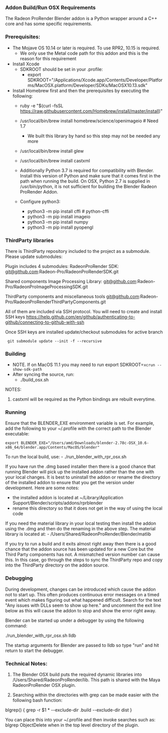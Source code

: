 ### Addon Build/Run OSX Requirements

The Radeon ProRender Blender addon is a Python wrapper around a C++ core and
has some specific requirements.

### Prerequisites:

- The Mojave OS 10.14 or later is required.  To use RPR2, 10.15 is required.
    - We only use the Metal code path for this addon and this is the reason for this requirement
- Install Xcode
    - SDKROOT should be set in your .profile:
        - export SDKROOT="/Applications/Xcode.app/Contents/Developer/Platforms/MacOSX.platform/Developer/SDKs/MacOSX10.13.sdk"
- Install Homebrew first and then the prerequisites by executing the following:
	- ruby -e "$(curl -fsSL https://raw.githubusercontent.com/Homebrew/install/master/install)"
	- /usr/local/bin/brew install homebrew/science/openimageio # Need 1.7
		- We built this library by hand so this step may not be needed any more
	- /usr/local/bin/brew install glew
	- /usr/local/bin/brew install castxml

	- Additionally Python 3.7 is required for compatibility with Blender. Install this
	version of Python and make sure that it comes first in the path when running the 
	build. On OSX, Python 2.7 is supplied in /usr/bin/python, it is not sufficient
	for building the Blender Radeon ProRender Addon.
	- Configure python3:
		- python3 -m pip install cffi # python-cffi
		- python3 -m pip install imageio
		- python3 -m pip install numpy
		- python3 -m pip install pyopengl


### ThirdParty libraries

There is ThirdParty repository included to the project as a submodule. Please update submodules:

Plugin includes 4 submodules:
RadeonProRender SDK:
git@github.com:Radeon-Pro/RadeonProRenderSDK.git

Shared components
Image Processing Library:
git@github.com:Radeon-Pro/RadeonProImageProcessingSDK.git

ThirdParty components and miscellaneous tools
git@github.com:Radeon-Pro/RadeonProRenderThirdPartyComponents.git

All of them are included via SSH protocol. You will need to create and install SSH keys https://help.github.com/en/github/authenticating-to-github/connecting-to-github-with-ssh

Once SSH keys are installed update/checkout submodules for active branch

` git submodule update --init -f --recursive`


### Building

- NOTE.  If on MacOS 11.1 you may need to run export SDKROOT=`xcrun --show-sdk-path`    
- After syncing the source, run:
	- ./build_osx.sh

NOTES:
1. castxml will be required as the Python bindings are rebuilt everytime.

### Running

Ensure that the BLENDER_EXE environment variable is set.  For example, add the following to
your ~/.profile with the correct path to the Blender executable:

    export BLENDER_EXE="/Users/amd/Downloads/blender-2.78c-OSX_10.6-x86_64/blender.app/Contents/MacOS/blender"

To run the local build, use:
	- ./run_blender_with_rpr_osx.sh

If  you have run the .dmg based installer then there is a good chance that running Blender will pick
up the installed addon rather than the one with your local changes.  It is best to uninstall the addon or rename
the directory of the installed addon to ensure that you get the version under development. Here are some notes:
- the installed addon is located at ~/Library/Application Support/Blender/scripts/addons/rprblender
- rename this directory so that it does not get in the way of using the local code

If you need the material library in your local testing then install the addon using the .dmg and then do the 
renaming in the above step.  The material library is located at:
	- /Users/Shared/RadeonProRender/Blender/matlib

If you try to run a build and it exits almost right away then there is a good chance that the addon source
has been updated for a new Core but the Third Party components has not.  A mismatched version number can
cause this.  In this case, go through the steps to sync the ThirdParty repo and copy into the ThirdParty
directory on the addon source.

### Debugging

During development, changes can be introduced which cause the addon not to start up.  This often produces
continuous error messages on a timed event which makes figuring out what happened difficult.  Search
for the text "Any issues with DLLs seem to show up here." and uncomment the exit line below as this will
cause the addon to stop and show the error right away.

Blender can be started up under a debugger by using the following command:

./run_blender_with_rpr_osx.sh lldb

The startup arguments for Blender are passed to lldb so type "run" and hit return to start the debugger.

### Technical Notes:
1. The Blender OSX build puts the required dynamic libraries into /Users/Shared/RadeonProRender/lib. This
path is shared with the Maya RadeonProRender OSX plugin.

2. Searching within the directories with grep can be made easier with the following bash function:

blgrep() {
    grep -r $1 * --exclude-dir .build --exclude-dir dist
}

You can place this into your ~/.profile and then invoke searches such as: blgrep ObjectDelete  when in the top level directory of the plugin.


